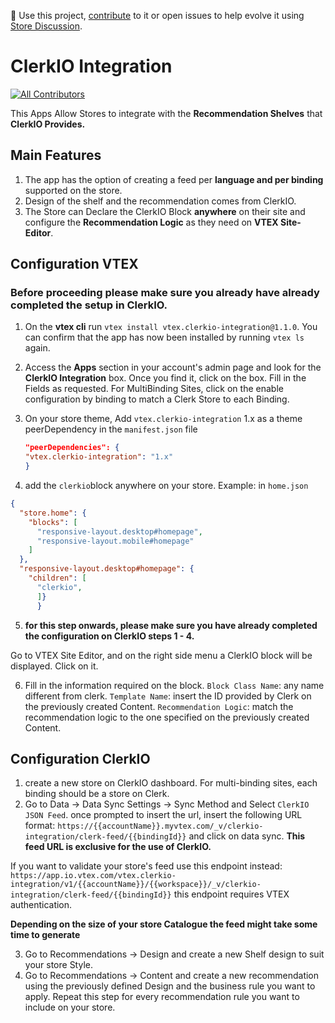 📢 Use this project, [contribute](https://github.com/vtex-apps/CHANGEME) to it or open issues to help evolve it using [Store Discussion](https://github.com/vtex-apps/store-discussion).

# ClerkIO Integration

<!-- DOCS-IGNORE:start -->
<!-- ALL-CONTRIBUTORS-BADGE:START - Do not remove or modify this section -->
[![All Contributors](https://img.shields.io/badge/all_contributors-0-orange.svg?style=flat-square)](#contributors-)
<!-- ALL-CONTRIBUTORS-BADGE:END -->
<!-- DOCS-IGNORE:end -->

This Apps Allow Stores to integrate with the **Recommendation Shelves** that **ClerkIO Provides.**

## Main Features

1. The app has the option of creating a feed per **language and per binding** supported on the store. 
2. Design of the shelf and the recommendation comes from ClerkIO. 
3. The Store can Declare the ClerkIO Block **anywhere** on their site and configure the **Recommendation Logic** as they need on **VTEX Site-Editor**.


## Configuration VTEX
### Before proceeding please make sure you already have already completed the setup in ClerkIO. 

1. On the **vtex cli** run `vtex install vtex.clerkio-integration@1.1.0`.
    You can confirm that the app has now been installed by running `vtex ls` again. 
2. Access the **Apps** section in your account's admin page and look for the **ClerkIO Integration** box. Once you find it, click on the box.
    Fill in the Fields as requested. For MultiBinding Sites, click on the enable configuration by binding to match a Clerk Store to each Binding. 
3. On your store theme, Add `vtex.clerkio-integration` 1.x as a theme peerDependency in the `manifest.json` file
    
    ```json
    "peerDependencies": {
    "vtex.clerkio-integration": "1.x"
    }
    ```

4. add the `clerkio`block anywhere on your store. Example: in `home.json`

```json
{
  "store.home": {
    "blocks": [
      "responsive-layout.desktop#homepage",
      "responsive-layout.mobile#homepage"
    ]
  },
  "responsive-layout.desktop#homepage": {
    "children": [
      "clerkio",
      ]}
      }
```

5. **for this step onwards, please make sure you have already completed the configuration on ClerkIO steps 1 - 4.**

Go to VTEX Site Editor, and on the right side menu a ClerkIO block will be displayed. Click on it.

6. Fill in the information required on the block.
`Block Class Name`: any name different from clerk.
`Template Name`: insert the ID provided by Clerk on the previously created Content.
`Recommendation Logic`: match the recommendation logic to the one specified on the previously created Content. 

## Configuration ClerkIO
1. create a new store on ClerkIO dashboard. For multi-binding sites, each binding should be a store on Clerk. 
2. Go to Data -> Data Sync Settings -> Sync Method and Select `ClerkIO JSON Feed`. once prompted to insert the url, insert the following URL format:
`https://{{accountName}}.myvtex.com/_v/clerkio-integration/clerk-feed/{{bindingId}}` 
and click on data sync. **This feed URL is exclusive for the use of ClerkIO.**

If you want to validate your store's feed use this endpoint instead:
`https://app.io.vtex.com/vtex.clerkio-integration/v1/{{accountName}}/{{workspace}}/_v/clerkio-integration/clerk-feed/{{bindingId}}`
this endpoint requires VTEX authentication. 


**Depending on the size of your store Catalogue the feed might take some time to generate**

3. Go to Recommendations -> Design and create a new Shelf design to suit your store Style. 
4. Go to Recommendations -> Content and create a new recommendation using the previously defined Design and the business rule you want to apply. 
Repeat this step for every recommendation rule you want to include on your store. 





